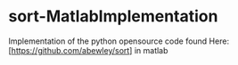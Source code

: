 # sort-MatlabImplementation
Implementation of the python opensource code found Here: [https://github.com/abewley/sort] in matlab
